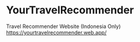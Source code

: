 # YourTravelRecommender
Travel Recommender Website (Indonesia Only)
https://yourtravelrecommender.web.app/
